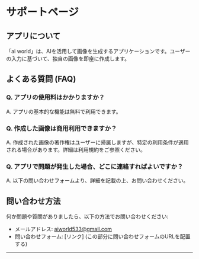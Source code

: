 # サポートページ

## アプリについて

「ai world」は、AIを活用して画像を生成するアプリケーションです。ユーザーの入力に基づいて、独自の画像を即座に作成します。

## よくある質問 (FAQ)

### Q. アプリの使用料はかかりますか？
A. アプリの基本的な機能は無料で利用できます。

### Q. 作成した画像は商用利用できますか？
A. 作成された画像の著作権はユーザーに帰属しますが、特定の利用条件が適用される場合があります。詳細は利用規約をご参照ください。

### Q. アプリで問題が発生した場合、どこに連絡すればよいですか？
A. 以下の問い合わせフォームより、詳細を記載の上、お問い合わせください。

## 問い合わせ方法

何か問題や質問がありましたら、以下の方法でお問い合わせください:

- メールアドレス: [aiworld533@gmail.com](aiworld533@gmail.com)
- 問い合わせフォーム: [リンク] (この部分に問い合わせフォームのURLを配置する)

---

